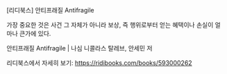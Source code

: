 [리디북스] 안티프래질 Antifragile

가장 중요한 것은 사건 그 자체가 아니라 보상, 즉 행위로부터 얻는 혜택이나 손실이 얼마나 큰가에 있다.

안티프래질 Antifragile | 나심 니콜라스 탈레브, 안세민 저

리디북스에서 자세히 보기: https://ridibooks.com/books/593000262